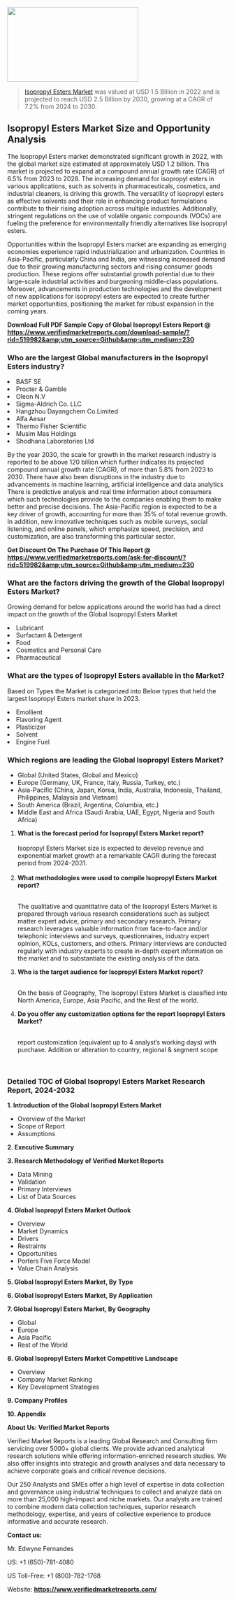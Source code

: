 <img src="https://ffe5etoiles.com/wp-content/uploads/2024/12/MST1-300x171.png" alt="" width="300" height="171" class="alignnone size-medium wp-image-20088" /><blockquote><p><p><a href="https://www.verifiedmarketreports.com/download-sample/?rid=519982&utm_source=Github&utm_medium=230" target="_blank">Isopropyl Esters Market</a> was valued at USD 1.5 Billion in 2022 and is projected to reach USD 2.5 Billion by 2030, growing at a CAGR of 7.2% from 2024 to 2030.</p></blockquote><p><h2>Isopropyl Esters Market Size and Opportunity Analysis</h2><p>The Isopropyl Esters market demonstrated significant growth in 2022, with the global market size estimated at approximately USD 1.2 billion. This market is projected to expand at a compound annual growth rate (CAGR) of 6.5% from 2023 to 2028. The increasing demand for isopropyl esters in various applications, such as solvents in pharmaceuticals, cosmetics, and industrial cleaners, is driving this growth. The versatility of isopropyl esters as effective solvents and their role in enhancing product formulations contribute to their rising adoption across multiple industries. Additionally, stringent regulations on the use of volatile organic compounds (VOCs) are fueling the preference for environmentally friendly alternatives like isopropyl esters.</p><p>Opportunities within the Isopropyl Esters market are expanding as emerging economies experience rapid industrialization and urbanization. Countries in Asia-Pacific, particularly China and India, are witnessing increased demand due to their growing manufacturing sectors and rising consumer goods production. These regions offer substantial growth potential due to their large-scale industrial activities and burgeoning middle-class populations. Moreover, advancements in production technologies and the development of new applications for isopropyl esters are expected to create further market opportunities, positioning the market for robust expansion in the coming years.</p></p><p class=""><strong>Download Full PDF Sample Copy of Global Isopropyl Esters Report @ <a href="https://www.verifiedmarketreports.com/download-sample/?rid=519982&amp;utm_source=Github&amp;utm_medium=230" target="_blank">https://www.verifiedmarketreports.com/download-sample/?rid=519982&amp;utm_source=Github&amp;utm_medium=230</a></strong></p><h3 id="" class="">Who are the largest Global manufacturers in the Isopropyl Esters industry?</h3><p><li>BASF SE</li><li> Procter & Gamble</li><li> Oleon N.V</li><li> Sigma-Aldrich Co. LLC</li><li> Hangzhou Dayangchem Co.Limited</li><li> Alfa Aesar</li><li> Thermo Fisher Scientific</li><li> Musim Mas Holdings</li><li> Shodhana Laboratories Ltd</li></p><div class=""><div class="" dir="" data-message-author-role="" data-message-id="" data-message-model-slug=""><div class=""><div class=""><div class=""><div class="" dir="" data-message-author-role="" data-message-id="" data-message-model-slug=""><div class=""><div class=""><p>By the year 2030, the scale for growth in the market research industry is reported to be above 120 billion which further indicates its projected compound annual growth rate (CAGR), of more than 5.8% from 2023 to 2030. There have also been disruptions in the industry due to advancements in machine learning, artificial intelligence and data analytics There is predictive analysis and real time information about consumers which such technologies provide to the companies enabling them to make better and precise decisions. The Asia-Pacific region is expected to be a key driver of growth, accounting for more than 35% of total revenue growth. In addition, new innovative techniques such as mobile surveys, social listening, and online panels, which emphasize speed, precision, and customization, are also transforming this particular sector.</p><p><strong>Get Discount On The Purchase Of This Report @&nbsp; <a href="https://www.verifiedmarketreports.com/ask-for-discount/?rid=519982&amp;utm_source=Github&amp;utm_medium=230" target="_blank">https://www.verifiedmarketreports.com/ask-for-discount/?rid=519982&amp;utm_source=Github&amp;utm_medium=230</a></strong></p></div></div></div></div></div></div></div></div><h3 id="" class="">What are the factors driving the growth of the Global Isopropyl Esters Market?</h3><p id="" class="">Growing demand for below applications around the world has had a direct impact on the growth of the Global Isopropyl Esters Market</p><p id="" class=""><li>Lubricant</li><li> Surfactant & Detergent</li><li> Food</li><li> Cosmetics and Personal Care</li><li> Pharmaceutical</li></p><h3 id="" class="">What are the types of Isopropyl Esters available in the Market?</h3><p id="" class="">Based on Types the Market is categorized into Below types that held the largest Isopropyl Esters market share In 2023.</p><p id="" class=""><li>Emollient</li><li> Flavoring Agent</li><li> Plasticizer</li><li> Solvent</li><li> Engine Fuel</li></p><h3 id="" class="">Which regions are leading the Global Isopropyl Esters Market?</h3><ul><li>Global (United States, Global and Mexico)</li><li>Europe (Germany, UK, France, Italy, Russia, Turkey, etc.)</li><li>Asia-Pacific (China, Japan, Korea, India, Australia, Indonesia, Thailand, Philippines, Malaysia and Vietnam)</li><li>South America (Brazil, Argentina, Columbia, etc.)</li><li>Middle East and Africa (Saudi Arabia, UAE, Egypt, Nigeria and South Africa)</li></ul><p><ol><li><strong>What is the forecast period for Isopropyl Esters Market report?<br /></strong><br /><span data-sheets-root="1" data-sheets-value="{&quot;1&quot;:2,&quot;2&quot;:&quot;XXXX size is expected to develop revenue and exponential market growth at a remarkable CAGR during the forecast period from 2024&ndash;2030.&quot;}" data-sheets-userformat="{&quot;2&quot;:12674,&quot;4&quot;:{&quot;1&quot;:2,&quot;2&quot;:16776960},&quot;10&quot;:2,&quot;11&quot;:0,&quot;15&quot;:&quot;Arial&quot;,&quot;16&quot;:12}">Isopropyl Esters Market size is expected to develop revenue and exponential market growth at a remarkable CAGR during the forecast period from 2024&ndash;2031.</span><br /><br /></li><li><strong>What methodologies were used to compile Isopropyl Esters Market report?<br /><br /></strong><p>The qualitative and quantitative data of the&nbsp;Isopropyl Esters Market is prepared through various research considerations such as subject matter expert advice, primary and secondary research. Primary research leverages valuable information from face-to-face and/or telephonic interviews and surveys, questionnaires, industry expert opinion, KOLs, customers, and others. Primary interviews are conducted regularly with industry experts to create in-depth expert information on the market and to substantiate the existing analysis of the data.&nbsp;</p></li><li><strong>Who is the target audience for Isopropyl Esters Market report?<br /><br /></strong><p>On the basis of Geography, The&nbsp;Isopropyl Esters Market is classified into North America, Europe, Asia Pacific, and the Rest of the world.</p></li><li><strong>Do you offer any customization options for the report Isopropyl Esters Market?<br /><br /></strong><p>report customization (equivalent up to 4 analyst&rsquo;s working days) with purchase. Addition or alteration to country, regional &amp; segment scope</p><p>&nbsp;</p></li></ol></p><h3 id="" class="">Detailed TOC of Global Isopropyl Esters Market Research Report, 2024-2032</h3><p id="" class=""><strong>1. Introduction of the Global Isopropyl Esters Market</strong></p><ul><li>Overview of the Market</li><li>Scope of Report</li><li>Assumptions</li></ul><p id="" class=""><strong>2. Executive Summary</strong></p><p id="" class=""><strong>3. Research Methodology of&nbsp;Verified Market Reports</strong></p><ul><li>Data Mining</li><li>Validation</li><li>Primary Interviews</li><li>List of Data Sources</li></ul><p id="" class=""><strong>4. Global Isopropyl Esters Market Outlook</strong></p><ul><li>Overview</li><li>Market Dynamics</li><li>Drivers</li><li>Restraints</li><li>Opportunities</li><li>Porters Five Force Model</li><li>Value Chain Analysis</li></ul><p id="" class=""><strong>5. Global Isopropyl Esters Market, By&nbsp;Type</strong></p><p id="" class=""><strong>6. Global Isopropyl Esters Market, By Application</strong></p><p id="" class=""><strong>7. Global Isopropyl Esters Market, By Geography</strong></p><ul><li>Global</li><li>Europe</li><li>Asia Pacific</li><li>Rest of the World</li></ul><p id="" class=""><strong>8. Global Isopropyl Esters Market Competitive Landscape</strong></p><ul><li>Overview</li><li>Company Market Ranking</li><li>Key Development Strategies</li></ul><p id="" class=""><strong>9. Company Profiles</strong></p><p id="" class=""><strong>10. Appendix</strong></p><p id="" class=""><strong>About Us: Verified Market Reports</strong></p><p id="" class="">Verified Market Reports is a leading Global Research and Consulting firm servicing over 5000+ global clients. We provide advanced analytical research solutions while offering information-enriched research studies. We also offer insights into strategic and growth analyses and data necessary to achieve corporate goals and critical revenue decisions.</p><p id="" class="">Our 250 Analysts and SMEs offer a high level of expertise in data collection and governance using industrial techniques to collect and analyze data on more than 25,000 high-impact and niche markets. Our analysts are trained to combine modern data collection techniques, superior research methodology, expertise, and years of collective experience to produce informative and accurate research.</p><p id="" class=""><strong>Contact us:</strong></p><p id="" class="">Mr. Edwyne Fernandes</p><p id="" class="">US: +1 (650)-781-4080</p><p id="" class="">US Toll-Free: +1 (800)-782-1768</p><p id="" class="">Website: <a target="" data-test-app-aware-link=""><strong>https://www.verifiedmarketreports.com/</strong></a></p>
